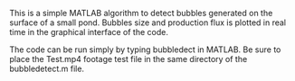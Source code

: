 This is a simple MATLAB algorithm to detect bubbles generated on the surface of a small pond.
Bubbles size and production flux is plotted in real time in the graphical interface of the code.

The code can be run simply by typing bubbledect in MATLAB.
Be sure to place the Test.mp4 footage test file in the same directory of the bubbledetect.m file.
